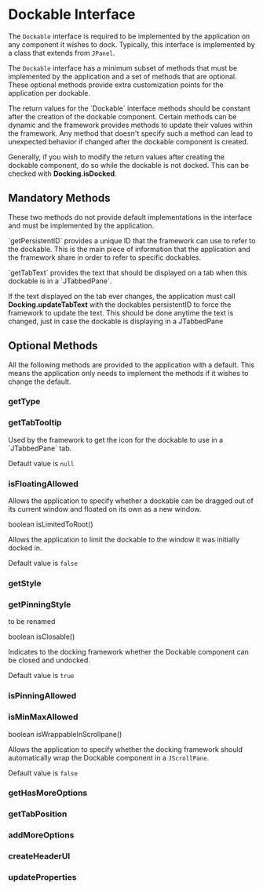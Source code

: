 # Dockable Interface

The `Dockable` interface is required to be implemented by the application on any component it wishes to dock.
Typically, this interface is implemented by a class that extends from `JPanel`.

The `Dockable` interface has a minimum subset of methods that must be implemented by the application and a set of methods that are optional.
These optional methods provide extra customization points for the application per dockable.

<warning>
The return values for the `Dockable` interface methods should be constant after the creation of the dockable component.
Certain methods can be dynamic and the framework provides methods to update their values within the framework. Any method that doesn't specify such
a method can lead to unexpected behavior if changed after the dockable component is created.

Generally, if you wish to modify the return values after creating the dockable component, do so while the dockable is not docked. This can be checked with <b>Docking.isDocked</b>.
</warning>

## Mandatory Methods

These two methods do not provide default implementations in the interface and must be implemented by the application.

<procedure title="getPersistentID" id="getPersistentID">
<p>`getPersistentID` provides a unique ID that the framework can use to refer to the dockable. This is the main piece of information that the application
and the framework share in order to refer to specific dockables.</p>
</procedure>

<procedure title="getTabText" id="getTabText">
<p>`getTabText` provides the text that should be displayed on a tab when this dockable is in a `JTabbedPane`.</p>
<note>If the text displayed on the tab ever changes, the application must call <b>Docking.updateTabText</b> with the dockables persistentID to force the framework to update the text. This should be done anytime the text is changed, just in case the dockable is displaying in a JTabbedPane</note>
</procedure>

## Optional Methods

All the following methods are provided to the application with a default. This means the application only needs to implement the methods
if it wishes to change the default.

### getType

<!-- This one is a bit weird and complicated. It's really just a hack, and we should add something better. -->

### getTabTooltip

<procedure title="getIcon" id="getIcon">
<p>Used by the framework to get the icon for the dockable to use in a `JTabbedPane` tab.</p>
<p>Default value is <code>null</code></p>
</procedure>

### isFloatingAllowed

Allows the application to specify whether a dockable can be dragged out of its current window and floated on its own as a new window.

<procedure title="isLimitedToRoot" id="isLimitedToRoot">
<code-block lang="java">boolean isLimitedToRoot()</code-block>
   <p>Allows the application to limit the dockable to the window it was initially docked in.</p>
   <p>Default value is <code>false</code></p>
</procedure>


### getStyle

### getPinningStyle

to be renamed

<procedure title="isClosable" id="isClosable">
<code-block lang="java">boolean isClosable()</code-block>
<p>Indicates to the docking framework whether the Dockable component can be closed and undocked.</p>
<p>Default value is <code>true</code></p>
</procedure>

### isPinningAllowed

### isMinMaxAllowed

<procedure title="isWrappableInScrollpane" id="isWrappableInScrollpane">
<code-block lang="java">boolean isWrappableInScrollpane()</code-block>
<p>Allows the application to specify whether the docking framework should automatically wrap the Dockable component in a <code>JScrollPane</code>.</p>
<p>Default value is <code>false</code></p>
</procedure>

### getHasMoreOptions

### getTabPosition

### addMoreOptions

### createHeaderUI

### updateProperties

<!-- todo: should updateProperties be mandatory? it'll probably be easy to forget if you start adding properties to dockables -->
